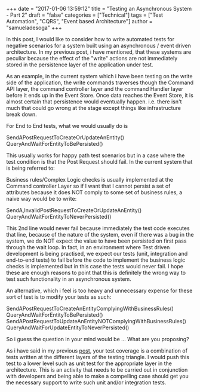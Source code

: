 +++
date = "2017-01-06 13:59:12"
title = "Testing an Asynchronous System - Part 2"
draft = "false"
categories = ["Technical"]
tags = ["Test Automation", "CQRS", "Event based Architecture"]
author = "samueladesoga"
+++

In this post, I would like to consider how to write automated tests for negative scenarios 
for a system built using an asynchronous / event driven architecture. In my previous post, i have mentioned,
that these systems are peculiar because the effect of the "write" actions are not immediately stored 
in the persistence layer of the application under test.

As an example, in the current system which i have been testing on the write side of the application, the write commands traverses 
though the Command API layer, the command controller layer  and the command Handler layer before it ends up in the Event Store.
Once data reaches the Event Store, it is almost certain that persistence would eventually happen. i.e. there isn't much that could go 
wrong at the stage except things like infrastructure break down.

For End to End tests, what we would usually do is

SendAPostRequestToCreateOrUpdateAnEntity()
QueryAndWaitForEntityToBePersisted()

This usually works for happy path test scenarios but in a case where the test condition is that the Post Request should fail.
In the current system that is being referred to:

Business rules/Complex Logic checks is usually implemented at the Command controller Layer so if I want that I cannot persist a set of attributes because it 
does NOT comply to some set of business rules, a naive way would be to write:


SendA,InvalidPostRequestToCreateOrUpdateAnEntity()
QueryAndWaitForEntityToNeverPersisted()
 
This 2nd line would never fail because immediately the test code executes that line, because of the nature of the system, 
even if there was a bug in the system, we do NOT expect the value to have been persisted on first pass through the wait loop. 
In fact, in an environment where Test driven development is being practised, we expect our tests (unit, integration and end-to-end tests) to fail
before the code to implement the business logic checks is implemented but in this case the tests would never fail. I hope these are enough reasons to 
point that this is definitely the wrong way to test such functionality in an asynchronous system.

An alternative, which i feel is too heavy and unnecessary expense for these sort of test is to modify your tests as such:

SendAPostRequestToCreateAnEntityComplyingWithBusinessRules()
QueryAndWaitForEntityToBePersisted()
SendAPostRequestToUpdateAnEntityNOTComplyingWithBusinessRules()
QueryAndWaitForUpdateEntityToNeverPersisted()

So i guess the question in your mind would be ... What are you proposing?

As i have said in my previous <a href="/posts/never-too-early-to-start-thinking-about-your-tests/">post</a>, your test coverage is a combination of tests written at the different layers of the testing triangle.
I would push this test to a lower level such as unit test for the appropriate layer in the architecture. This is an activity that needs to be carried out in 
conjunction with developers and being able to make a compelling case should get you the necessary support to write such unit and/or integration tests.


